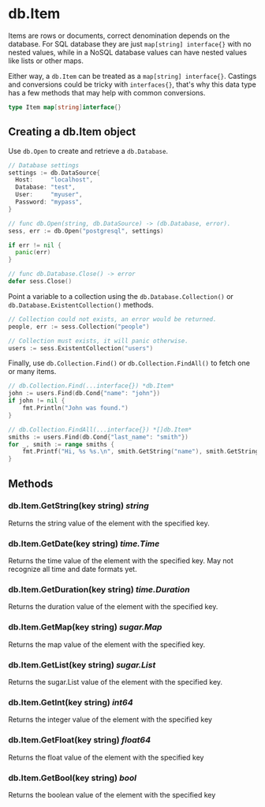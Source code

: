# db.Item

Items are rows or documents, correct denomination depends on the database.
For SQL database they are just ``map[string] interface{}`` with no nested values, while in a NoSQL database
values can have nested values like lists or other maps.

Either way, a ``db.Item`` can be treated as a ``map[string] interface{}``. Castings and
conversions could be tricky with `interfaces{}`, that's why this data type has a few methods that may help
with common conversions.

```go
type Item map[string]interface{}
```

## Creating a db.Item object

Use `db.Open` to create and retrieve a `db.Database`.

```go
// Database settings
settings := db.DataSource{
  Host:     "localhost",
  Database: "test",
  User:     "myuser",
  Password: "mypass",
}

// func db.Open(string, db.DataSource) -> (db.Database, error).
sess, err := db.Open("postgresql", settings)

if err != nil {
  panic(err)
}

// func db.Database.Close() -> error
defer sess.Close()
```

Point a variable to a collection using the `db.Database.Collection()` or `db.Database.ExistentCollection()` methods.

```go
// Collection could not exists, an error would be returned.
people, err := sess.Collection("people")

// Collection must exists, it will panic otherwise.
users := sess.ExistentCollection("users")
```

Finally, use `db.Collection.Find()` or `db.Collection.FindAll()` to fetch one or many items.

```go
// db.Collection.Find(...interface{}) *db.Item*
john := users.Find(db.Cond{"name": "john"})
if john != nil {
	fmt.Println("John was found.")
}

// db.Collection.FindAll(...interface{}) *[]db.Item*
smiths := users.Find(db.Cond{"last_name": "smith"})
for _, smith := range smiths {
	fmt.Printf("Hi, %s %s.\n", smith.GetString("name"), smith.GetString("last_name"))
}
```

## Methods

### db.Item.GetString(key string) *string*

Returns the string value of the element with the specified key.

### db.Item.GetDate(key string) *time.Time*

Returns the time value of the element with the specified key. May not recognize all time and date formats yet.

### db.Item.GetDuration(key string) *time.Duration*

Returns the duration value of the element with the specified key.

### db.Item.GetMap(key string) *sugar.Map*

Returns the map value of the element with the specified key.

### db.Item.GetList(key string) *sugar.List*

Returns the sugar.List value of the element with the specified key.

### db.Item.GetInt(key string) *int64*

Returns the integer value of the element with the specified key

### db.Item.GetFloat(key string) *float64*

Returns the float value of the element with the specified key

### db.Item.GetBool(key string) *bool*

Returns the boolean value of the element with the specified key
